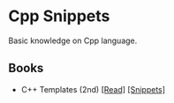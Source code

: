# Cpp Snippets

Basic knowledge on Cpp language.

## Books

- C++ Templates (2nd) [[Read]](https://github.com/Walton1128/CPP-Templates-2nd--)  [[Snippets]](./cpp-templates)